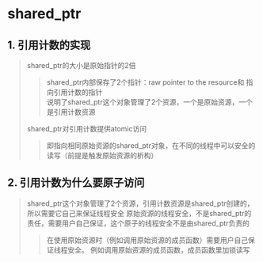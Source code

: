 # shared_ptr

## 1. 引用计数的实现

> shared_ptr的大小是原始指针的2倍
>> shared_ptr内部保存了2个指针：raw pointer to the resource和 指向引用计数的指针  
> 说明了shared_ptr这个对象管理了2个资源，一个是原始资源，一个是引用计数资源
>
> shared_ptr对引用计数提供atomic访问
> > 即指向相同原始资源的shared_ptr对象，在不同的线程中可以安全的读写（前提是触发原始资源的析构）

## 2. 引用计数为什么要原子访问

> shared_ptr这个对象管理了2个资源，引用计数资源是shared_ptr创建的，所以需要它自己来保证线程安全
> 原始资源的线程安全，不是shared_ptr的责任，需要用户自己保证，这个原子的线程安全不是由shared_ptr负责的
> > 在使用原始资源时（例如调用原始资源的成员函数）需要用户自己保证线程安全。
> > 例如调用原始资源的成员函数，成员函数里加锁读写